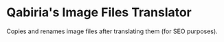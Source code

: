 # Qabiria's Image Files Translator
Copies and renames image files after translating them (for SEO purposes).
